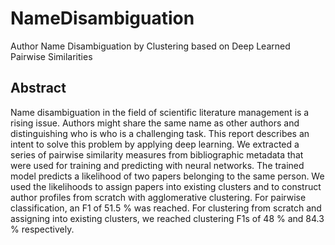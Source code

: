 # NameDisambiguation
Author Name Disambiguation by Clustering based on Deep Learned Pairwise Similarities

## Abstract
Name disambiguation in the field of scientific literature management is a rising issue. Authors might share the same name as other authors and distinguishing who is who is a challenging task. This report describes an intent to solve this problem by applying deep learning. We extracted a series of pairwise similarity measures from bibliographic metadata that were used for training and predicting with neural networks. The trained model predicts a likelihood of two papers belonging to the same person. We used the likelihoods to assign papers into existing clusters and to construct author profiles from scratch with agglomerative clustering. For pairwise classification, an F1 of 51.5 % was reached. For clustering from scratch and assigning into existing clusters, we reached clustering F1s of 48 % and 84.3 % respectively.
